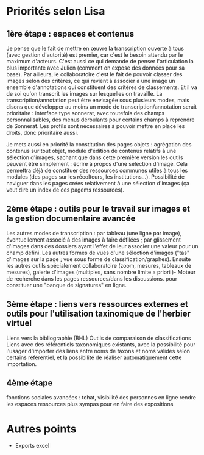 # Priorités selon Lisa

## 1ère étape : espaces et contenus

Je pense que le fait de mettre en œuvre la transcription ouverte à tous (avec gestion d'autorité) est premier, car c'est le besoin attendu par le maximum d'acteurs. C'est aussi ce qui demande de penser l'articulation la plus importante avec Julien (comment on expose des données pour sa base). Par ailleurs, le collaboratoire c'est le fait de pouvoir classer des images selon des critères, ce qui revient à associer à une image un ensemble d'annotations qui constituent des critères de classements. Et il va de soi qu'on transcrit les images sur lesquelles on travaille.
La transcription/annotation peut être envisagée sous plusieurs modes, mais disons que développer au moins un mode de transcription/annotation serait prioritaire : interface type sonnerat, avec toutefois des champs personnalisables, des menus déroulants pour certains champs à reprendre de Sonnerat.
Les profils sont nécessaires à pouvoir mettre en place les droits, donc prioritaire aussi.

Je mets aussi en priorité la constitution des pages objets : agrégation des contenus sur tout objet, module d'édition de contenus relatifs à une sélection d'images, sachant que dans cette première version les outils peuvent être simplement : écrire à propos d'une sélection d'image. Cela permettra déjà de constituer des ressources communes utiles à tous les modules (des pages sur les récolteurs, les institutions…).
Possibilité de naviguer dans les pages crées relativement à une sélection d'images (ça veut dire un index de ces pagems ressources).

## 2ème étape : outils pour le travail sur images et la gestion documentaire avancée
 
Les autres modes de transcription : par tableau (une ligne par image), éventuellement associé à des images à faire défilées ; par glissement d'images dans des dossiers ayant l'effet de leur associer une valeur pour un champ défini.
Les autres formes de vues d'une sélection d'images ("tas" d'images sur la page ; vue sous forme de classification/graphes).
Ensuite les autres outils spécialement collaboratoire (zoom, mesures, tableaux de mesures), galerie d'images (multiples, sans nombre limite a priori )-
Moteur de recherche dans les pages ressources/dans les discussions. pour constituer une "banque de signatures" en ligne.

## 3ème étape : liens vers ressources externes et outils pour l'utilisation taxinomique de l'herbier virtuel

Liens vers la bibliographie (BHL)
Outils de comparaison de classifications
Liens avec des référentiels taxonomiques existants, avec la possibilité pour l'usager d'importer des liens entre noms de taxons et noms valides selon certains référentiel, et la possibilité de réaliser automatiquement cette importation.

## 4ème étape

fonctions sociales avancées : tchat, visibilité des personnes en ligne
rendre les espaces ressources plus sympas pour en faire des expositions

# Autres points

- Exports excel